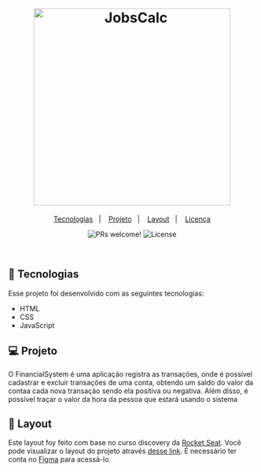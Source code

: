 <h1 align="center">
  <img alt="JobsCalc" title="JobsCalc" src="https://raw.githubusercontent.com/GianLAFerreira/assetes/main/Nubank.png" width="400px" />
</h1>

<p align="center">
  <a href="#-tecnologias">Tecnologias</a>&nbsp;&nbsp;&nbsp;|&nbsp;&nbsp;&nbsp;
  <a href="#-projeto">Projeto</a>&nbsp;&nbsp;&nbsp;|&nbsp;&nbsp;&nbsp;
  <a href="#-layout">Layout</a>&nbsp;&nbsp;&nbsp;|&nbsp;&nbsp;&nbsp;
  <a href="#memo-licença">Licença</a>
</p>

<p align="center">
 <img src="https://raw.githubusercontent.com/GianLAFerreira/assetes/main/Transactions.png" alt="PRs welcome!" />

  <img alt="License" src="https://img.shields.io/static/v1?label=license&message=MIT&color=49AA26&labelColor=000000">
</p>

<br>



## 🚀 Tecnologias

Esse projeto foi desenvolvido com as seguintes tecnologias:

- HTML
- CSS
- JavaScript

## 💻 Projeto

O FinancialSystem é uma aplicação registra as transações, onde é possível cadastrar e excluir transações de uma conta, obtendo um saldo do valor da contaa  cada nova transação sendo ela positiva ou negativa. Além disso, é possível traçar o valor da hora da pessoa que estará usando o sistema

## 🔖 Layout

Este layout foy feito com base no curso discovery da [Rocket Seat](https://app.rocketseat.com.br). Você pode visualizar o layout do projeto através [desse link](https://www.figma.com/file/7Vu9DzUaCZIV4nibzkjgB4/dev.finance%24-Maratona-Discover/duplicate?node-id=0%3A1). É necessário ter conta no [Figma](https://figma.com) para acessá-lo.
